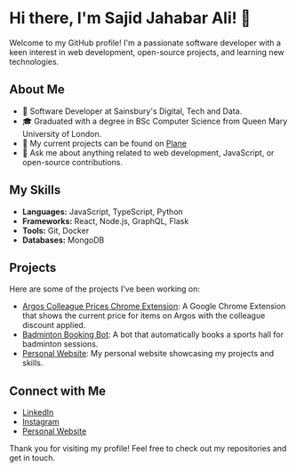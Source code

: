 # Hi there, I'm Sajid Jahabar Ali! 👋

Welcome to my GitHub profile! I'm a passionate software developer with a keen interest in web development, open-source projects, and learning new technologies.

## About Me

- 💼 Software Developer at Sainsbury's Digital, Tech and Data.
- 🎓 Graduated with a degree in BSc Computer Science from Queen Mary University of London.
- 🔭 My current projects can be found on [Plane](https://app.plane.so/sajidjahabarali/projects/)
- 💬 Ask me about anything related to web development, JavaScript, or open-source contributions.

## My Skills

- **Languages:** JavaScript, TypeScript, Python
- **Frameworks:** React, Node.js, GraphQL, Flask
- **Tools:** Git, Docker
- **Databases:** MongoDB

## Projects

Here are some of the projects I've been working on:

- [Argos Colleague Prices Chrome Extension](https://github.com/sajidjahabarali/ArgosColleaguePrices): A Google Chrome Extension that shows the current price for items on Argos with the colleague discount applied.
- [Badminton Booking Bot](https://github.com/sajidjahabarali/BadmintonBookingBot): A bot that automatically books a sports hall for badminton sessions.
- [Personal Website](https://github.com/sajidjahabarali/sajidjahabarali.github.io): My personal website showcasing my projects and skills.

## Connect with Me

- [LinkedIn](https://www.linkedin.com/in/sajidjahabarali/)
- [Instagram](https://www.instagram.com/sajidjahabarali/)
- [Personal Website](https://sajidjahabarali.github.io/)

Thank you for visiting my profile! Feel free to check out my repositories and get in touch.
